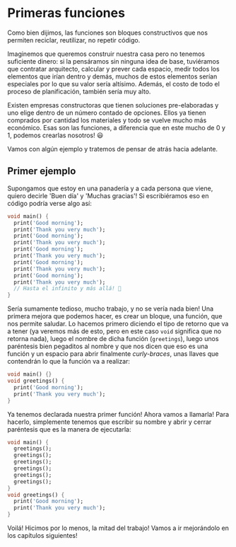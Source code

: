 # Primeras funciones

Como bien dijimos, las funciones son bloques constructivos que nos permiten reciclar, reutilizar, no repetir código.

Imaginemos que queremos construir nuestra casa pero no tenemos suficiente dinero: si la pensáramos sin ninguna idea de base, tuviéramos que contratar arquitecto, calcular y prever cada espacio, medir todos los elementos que irían dentro y demás, muchos de estos elementos serían especiales por lo que su valor sería altísimo. Además, el costo de todo el proceso de planificación, también sería muy alto.

Existen empresas constructoras que tienen soluciones pre-elaboradas y uno elige dentro de un número contado de opciones. Ellos ya tienen comprados por cantidad los materiales y todo se vuelve mucho más económico. Esas son las funciones, a diferencia que en este mucho de 0 y 1, podemos crearlas nosotros! 😃

Vamos con algún ejemplo y tratemos de pensar de atrás hacia adelante.

## Primer ejemplo

Supongamos que estoy en una panadería y a cada persona que viene, quiero decirle 'Buen día' y 'Muchas gracias'! Si escribiéramos eso en código podría verse algo así:

```dart
void main() {
  print('Good morning');
  print('Thank you very much');
  print('Good morning');
  print('Thank you very much');
  print('Good morning');
  print('Thank you very much');
  print('Good morning');
  print('Thank you very much');
  print('Good morning');
  print('Thank you very much');
  // Hasta el infinito y más allá! 🫣
}
```

Sería sumamente tedioso, mucho trabajo, y no se vería nada bien! Una primera mejora que podemos hacer, es crear un bloque, una función, que nos permite saludar. Lo hacemos primero diciendo el tipo de retorno que va a tener (ya veremos más de esto, pero en este caso `void` significa que no retorna nada), luego el nombre de dicha función (`greetings`), luego unos paréntesis bien pegaditos al nombre y que nos dicen que eso es una función y un espacio para abrir finalmente _curly-braces_, unas llaves que contendrán lo que la función va a realizar:

```dart
void main() {}
void greetings() {
  print('Good morning');
  print('Thank you very much');
}
```

Ya tenemos declarada nuestra primer función! Ahora vamos a llamarla! Para hacerlo, simplemente tenemos que escribir su nombre y abrir y cerrar paréntesis que es la manera de ejecutarla:

```dart
void main() {
  greetings();
  greetings();
  greetings();
  greetings();
  greetings();
  greetings();
}
void greetings() {
  print('Good morning');
  print('Thank you very much');
}
```

Voilá! Hicimos por lo menos, la mitad del trabajo! Vamos a ir mejorándolo en los capítulos siguientes!
